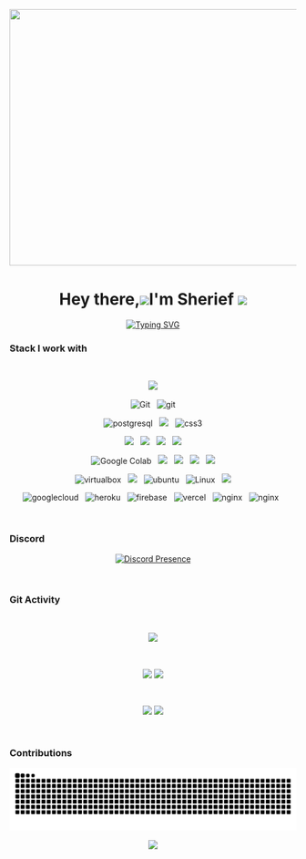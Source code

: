 <p align="center">
<img height=450 width=1080 src="https://github.com/SuhailSherief/SuhailSherief/blob/main/components/Luci.gif">
</p>
<h1 align="center">Hey there,<img src="https://media0.giphy.com/media/CJ5bKVKLSQsrs3nJw2/giphy.gif?cid=ecf05e47364l6yzbqdzlp2k0hspl1dydxmkx2bzynhf75gg9&rid=giphy.gif&ct=s" width="50">I'm Sherief <img src="https://media4.giphy.com/media/2upjCjg1mWDypXxPw9/giphy.gif?cid=790b76115842c8205fb50fad2826acd5ed1736d898875675&rid=giphy.gif&ct=s" width="50"></h1>
<div align="center">  
<a href="https://git.io/typing-svg"><img src="https://readme-typing-svg.demolab.com?      font=Gloria+Hallelujah&pause=1000&color=A56DCF&center=true&vCenter=true&width=500&height=100&lines=Full+Stack+Developer;Block+Chain+Enthusiast;Gamer;CTF+newbie;Leet+Coding;Visual+FX" alt="Typing SVG" />
  </a>
</div>

### Stack I work with

  <br/>

<p  align="center">
<img src="https://camo.githubusercontent.com/202a58d250ff1d21ee70433e0070b55f8fed747f8883c1750742aa791b1ad871/68747470733a2f2f696d672e736869656c64732e696f2f62616467652f2d4769744875622d3035313232413f7374796c653d666c6174266c6f676f3d676974687562" height="25"/>  
  </p>
  
<p  align="center">
<img alt="Git" src="https://img.shields.io/badge/Git-F05032?style=for-the-badge&logo=git&logoColor=white">
  &nbsp;
<img src="https://img.shields.io/badge/gitlab-181717.svg?style=for-the-badge&logo=gitlab&logoColor=white" alt="git"/>

  </p>
  
  <p  align="center">
    
<img src="https://img.shields.io/badge/Tailwind_CSS-38B2AC?style=for-the-badge&logo=tailwind-css&logoColor=white" alt="postgresql" height="25"/>      
  &nbsp;
    
<img src="https://camo.githubusercontent.com/c8d13e1c596a6726b1da8475a9299fac133f95ef009083b48be01f975a44987e/68747470733a2f2f696d672e736869656c64732e696f2f62616467652f2d48544d4c2d3035313232413f7374796c653d666c6174266c6f676f3d48544d4c35" height="25"/>
  &nbsp;    
<img src="https://img.shields.io/badge/css-1572B6.svg?style=for-the-badge&logo=css3&logoColor=white" alt="css3" height="25"/>
 </p>

 <p  align="center">

  <img src="https://img.shields.io/badge/java-%23ED8B00.svg?style=for-the-badge&logo=openjdk&logoColor=white" height="27">
&nbsp;
<img src="https://img.shields.io/badge/Python-3776AB?style=for-the-badge&logo=python&logoColor=white" height="27">
  &nbsp;
<img src="https://img.shields.io/badge/C-00599C?style=for-the-badge&logo=c&logoColor=white" height="27">
&nbsp;
  
<img src="https://img.shields.io/badge/JavaScript-323330?style=for-the-badge&logo=javascript&logoColor=F7DF1E" height="27">
</p>
<p align="center">
  <img alt="Google Colab" src="https://img.shields.io/badge/React-20232A?style=for-the-badge&logo=react&logoColor=61DAFB">
  &nbsp;
<img src="https://img.shields.io/badge/Express.js-000000?style=for-the-badge&logo=express&logoColor=white" height="25"/>
  &nbsp;
  
<img src="https://img.shields.io/badge/next.js-000000?style=for-the-badge&logo=nextdotjs&logoColor=white" height="25"/>
  &nbsp;

<img src="https://img.shields.io/badge/Vue.js-35495E?style=for-the-badge&logo=vuedotjs&logoColor=4FC08D" height="25">
  &nbsp;
  <img src="https://img.shields.io/badge/nuxt.js-00C58E?style=for-the-badge&logo=nuxtdotjs&logoColor=white" height="25">
</p>
  
<p align="center">
  

 <img src="https://img.shields.io/badge/Arch_Linux-1793D1?style=for-the-badge&logo=arch-linux&logoColor=white" alt="virtualbox"/>
    &nbsp;
 <img src="https://img.shields.io/badge/Windows-0078D6?style=for-the-badge&logo=windows&logoColor=white" height="25"/> 
    &nbsp; 
 <img src="https://img.shields.io/badge/VIM-%2311AB00.svg?&style=for-the-badge&logo=vim&logoColor=white" alt="ubuntu"/>
    &nbsp;
<img alt="Linux" src="https://img.shields.io/badge/Visual_Studio_Code-0078D4?style=for-the-badge&logo=visual%20studio%20code&logoColor=white">
      &nbsp;
<img src="https://img.shields.io/badge/Docker-2CA5E0?style=for-the-badge&logo=docker&logoColor=white" height="25"/>

</p>

<p align="center">
  <img src="https://img.shields.io/badge/GoogleCloud-%234285F4.svg?style=for-the-badge&logo=google-cloud&logoColor=white" alt="googlecloud"/>
  &nbsp;
  <img src="https://img.shields.io/badge/heroku-%23430098.svg?style=for-the-badge&logo=heroku&logoColor=white" alt="heroku"/>
  &nbsp;
  <img src="https://img.shields.io/badge/firebase-%23039BE5.svg?style=for-the-badge&logo=firebase" alt="firebase"/>
  &nbsp;
  <img src="https://img.shields.io/badge/vercel-%23000000.svg?style=for-the-badge&logo=vercel&logoColor=white" alt="vercel"/>
  &nbsp;
  <img src="https://img.shields.io/badge/nginx-%23009639.svg?style=for-the-badge&logo=nginx&logoColor=white" alt="nginx"/>
  &nbsp;
  <img src="https://img.shields.io/badge/terraform-%235835CC.svg?style=for-the-badge&logo=terraform&logoColor=white" alt="nginx"/>
  &nbsp;
  
</p>
  
</div>

<br/>

### Discord
<div align="center">
  
[![Discord Presence](https://lanyard.cnrad.dev/api/826756520033255434?showDisplayName=true)](https://discord.com/users/826756520033255434)
  
</div>

<br/>

### Git Activity

<br/>

<div align="center">
  
![](https://github-profile-summary-cards.vercel.app/api/cards/profile-details?username=SuhailSherief&theme=github_dark)
  
<br/>

![](https://github-profile-summary-cards.vercel.app/api/cards/most-commit-language?username=SuhailSherief&theme=github_dark)
![](https://github-profile-summary-cards.vercel.app/api/cards/stats?username=SuhailSherief&theme=github_dark)
  
<br/>

![](https://github-profile-summary-cards.vercel.app/api/cards/repos-per-language?username=SuhailSherief&theme=github_dark)
![](https://github-profile-summary-cards.vercel.app/api/cards/productive-time?username=SuhailSherief&theme=github_dark)
  
<br/>
  
</div>

### Contributions

<div align="center">
  
![snake gif](https://github.com/SuhailSherief/SuhailSherief/blob/output/github-contribution-grid-snake.svg)

![](https://komarev.com/ghpvc/?username=SuhailSherief&style=for-the-badge)
</div>
